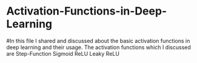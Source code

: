 # Activation-Functions-in-Deep-Learning
#In this file I shared and discussed about the basic activation functions in deep learning and their usage.
The activation functions which I discussed are
Step-Function
Sigmoid
ReLU
Leaky ReLU
